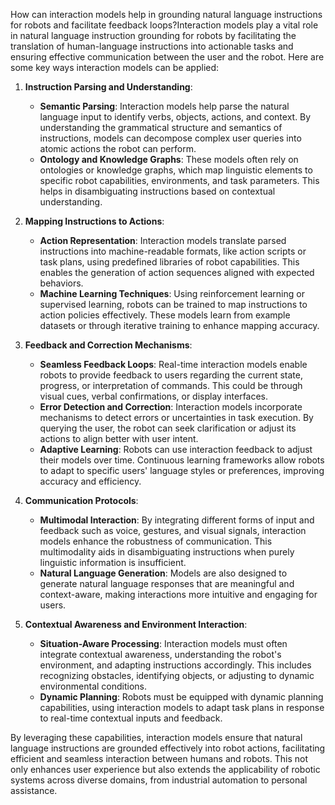 How can interaction models help in grounding natural language instructions for robots and facilitate feedback loops?Interaction models play a vital role in natural language instruction grounding for robots by facilitating the translation of human-language instructions into actionable tasks and ensuring effective communication between the user and the robot. Here are some key ways interaction models can be applied:

1. **Instruction Parsing and Understanding**: 
   - **Semantic Parsing**: Interaction models help parse the natural language input to identify verbs, objects, actions, and context. By understanding the grammatical structure and semantics of instructions, models can decompose complex user queries into atomic actions the robot can perform.
   - **Ontology and Knowledge Graphs**: These models often rely on ontologies or knowledge graphs, which map linguistic elements to specific robot capabilities, environments, and task parameters. This helps in disambiguating instructions based on contextual understanding.

2. **Mapping Instructions to Actions**:
   - **Action Representation**: Interaction models translate parsed instructions into machine-readable formats, like action scripts or task plans, using predefined libraries of robot capabilities. This enables the generation of action sequences aligned with expected behaviors.
   - **Machine Learning Techniques**: Using reinforcement learning or supervised learning, robots can be trained to map instructions to action policies effectively. These models learn from example datasets or through iterative training to enhance mapping accuracy.

3. **Feedback and Correction Mechanisms**:
   - **Seamless Feedback Loops**: Real-time interaction models enable robots to provide feedback to users regarding the current state, progress, or interpretation of commands. This could be through visual cues, verbal confirmations, or display interfaces.
   - **Error Detection and Correction**: Interaction models incorporate mechanisms to detect errors or uncertainties in task execution. By querying the user, the robot can seek clarification or adjust its actions to align better with user intent.
   - **Adaptive Learning**: Robots can use interaction feedback to adjust their models over time. Continuous learning frameworks allow robots to adapt to specific users' language styles or preferences, improving accuracy and efficiency.

4. **Communication Protocols**:
   - **Multimodal Interaction**: By integrating different forms of input and feedback such as voice, gestures, and visual signals, interaction models enhance the robustness of communication. This multimodality aids in disambiguating instructions when purely linguistic information is insufficient.
   - **Natural Language Generation**: Models are also designed to generate natural language responses that are meaningful and context-aware, making interactions more intuitive and engaging for users.

5. **Contextual Awareness and Environment Interaction**:
   - **Situation-Aware Processing**: Interaction models must often integrate contextual awareness, understanding the robot's environment, and adapting instructions accordingly. This includes recognizing obstacles, identifying objects, or adjusting to dynamic environmental conditions.
   - **Dynamic Planning**: Robots must be equipped with dynamic planning capabilities, using interaction models to adapt task plans in response to real-time contextual inputs and feedback.

By leveraging these capabilities, interaction models ensure that natural language instructions are grounded effectively into robot actions, facilitating efficient and seamless interaction between humans and robots. This not only enhances user experience but also extends the applicability of robotic systems across diverse domains, from industrial automation to personal assistance.